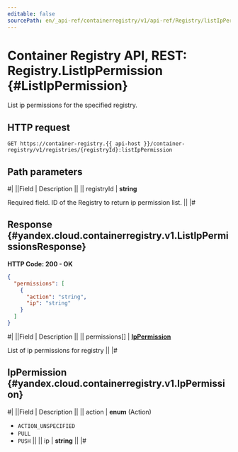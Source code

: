 ```yaml
---
editable: false
sourcePath: en/_api-ref/containerregistry/v1/api-ref/Registry/listIpPermission.md
---
```


# Container Registry API, REST: Registry.ListIpPermission {#ListIpPermission}

List ip permissions for the specified registry.

## HTTP request

```
GET https://container-registry.{{ api-host }}/container-registry/v1/registries/{registryId}:listIpPermission
```

## Path parameters

#|
||Field | Description ||
|| registryId | **string**

Required field. ID of the Registry to return ip permission list. ||
|#

## Response {#yandex.cloud.containerregistry.v1.ListIpPermissionsResponse}

**HTTP Code: 200 - OK**

```json
{
  "permissions": [
    {
      "action": "string",
      "ip": "string"
    }
  ]
}
```

#|
||Field | Description ||
|| permissions[] | **[IpPermission](#yandex.cloud.containerregistry.v1.IpPermission)**

List of ip permissions for registry ||
|#

## IpPermission {#yandex.cloud.containerregistry.v1.IpPermission}

#|
||Field | Description ||
|| action | **enum** (Action)

- `ACTION_UNSPECIFIED`
- `PULL`
- `PUSH` ||
|| ip | **string** ||
|#